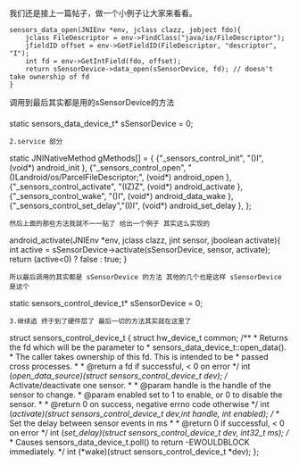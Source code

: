 我们还是接上一篇帖子，做一个小例子让大家来看看。
```  
sensors_data_open(JNIEnv *env, jclass clazz, jobject fdo){
	jclass FileDescriptor = env->FindClass("java/io/FileDescriptor");
	jfieldID offset = env->GetFieldID(FileDescriptor, "descriptor", "I");
	int fd = env->GetIntField(fdo, offset);
	return sSensorDevice->data_open(sSensorDevice, fd); // doesn't take ownership of fd
}
```
调用到最后其实都是用的sSensorDevice的方法
#### 
static sensors_data_device_t* sSensorDevice = 0;
```
2.service 部分
```  
static JNINativeMethod gMethods[] = {
	{"_sensors_control_init", "()I", (void*) android_init },
	{"_sensors_control_open", "()Landroid/os/ParcelFileDescriptor;", (void*) android_open },
	{"_sensors_control_activate", "(IZ)Z", (void*) android_activate },
	{"_sensors_control_wake", "()I", (void*) android_data_wake },
	{"_sensors_control_set_delay","(I)I", (void*) android_set_delay },
};
```
然后上面的那些方法我就不一一贴了 给出一个例子 其实这么实现的
```  
android_activate(JNIEnv *env, jclass clazz, jint sensor, jboolean activate){
	int active = sSensorDevice->activate(sSensorDevice, sensor, activate);
	return (active<0) ? false : true;
}
```
所以最后调用的其实都是 sSensorDevice 的方法 其他的几个也是这样 sSensorDevice 是这个
```  
static sensors_control_device_t* sSensorDevice = 0;
```
3.继续追 终于到了硬件层了 最后一切的方法其实就在这里了
```  
struct sensors_control_device_t {
	struct hw_device_t common;
	 /**
	 * Returns the fd which will be the parameter to
	 * sensors_data_device_t::open_data().
	 * The caller takes ownership of this fd. This is intended to be
	 * passed cross processes.
	 *
	 * @return a fd if successful, < 0 on error
	 */
	int (*open_data_source)(struct sensors_control_device_t *dev);
	 /** Activate/deactivate one sensor.
	 *
	 * @param handle is the handle of the sensor to change.
	 * @param enabled set to 1 to enable, or 0 to disable the sensor.
	 *
	 * @return 0 on success, negative errno code otherwise
	 */
	int (*activate)(struct sensors_control_device_t *dev,int handle, int enabled);
	 /**
	 * Set the delay between sensor events in ms
	 *
	 * @return 0 if successful, < 0 on error
	 */
	int (*set_delay)(struct sensors_control_device_t *dev, int32_t ms);
	 /**
	 * Causes sensors_data_device_t.poll() to return -EWOULDBLOCK immediately.
	 */
	int (*wake)(struct sensors_control_device_t *dev);
};
```